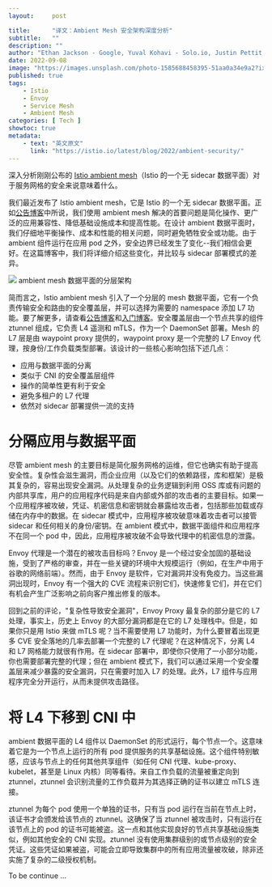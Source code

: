 ```yaml
---
layout:     post

title:      "译文：Ambient Mesh 安全架构深度分析"
subtitle:   ""
description: ""
author: "Ethan Jackson - Google, Yuval Kohavi - Solo.io, Justin Pettit - Google, Christian Posta - Solo.io"
date: 2022-09-08
image: "https://images.unsplash.com/photo-1585688458395-51aa0a34e9a2?ixlib=rb-1.2.1&ixid=MnwxMjA3fDB8MHxwaG90by1wYWdlfHx8fGVufDB8fHx8&auto=format&fit=crop&w=2370&q=80"
published: true
tags:
    - Istio
    - Envoy
    - Service Mesh
    - Ambient Mesh
categories: [ Tech ]
showtoc: true
metadata:
    - text: "英文原文"
      link: "https://istio.io/latest/blog/2022/ambient-security/"
---
```


深入分析刚刚公布的 [Istio ambient mesh](https://www.zhaohuabing.com/post/2022-09-08-introducing-ambient-mesh/)（Istio 的一个无 sidecar 数据平面）对于服务网格的安全来说意味着什么。

我们最近发布了 Istio ambient mesh，它是 Istio 的一个无 sidecar 数据平面。正如[公告博客](https://www.zhaohuabing.com/post/2022-09-08-introducing-ambient-mesh/)中所说，我们使用 ambient mesh 解决的首要问题是简化操作、更广泛的应用兼容性、降低基础设施成本和提高性能。在设计 ambient 数据平面时，我们仔细地平衡操作、成本和性能的相关问题，同时避免牺牲安全或功能。由于 ambient 组件运行在应用 pod 之外，安全边界已经发生了变化--我们相信会更好。在这篇博客中，我们将详细介绍这些变化，并比较与 sidecar 部署模式的差异。

![](/img/2022-09-09-ambient-mesh-security-deep-dive/ambient-layers.png)
ambient mesh 数据平面的分层架构

简而言之，Istio ambient mesh 引入了一个分层的 mesh 数据平面，它有一个负责传输安全和路由的安全覆盖层，并可以选择为需要的 namespace 添加 L7 功能。要了解更多，请查看[公告博客](https://www.zhaohuabing.com/post/2022-09-08-introducing-ambient-mesh)和[入门博客](https://istio.io/latest/blog/2022/get-started-ambient)。安全覆盖层由一个节点共享的组件 ztunnel 组成，它负责 L4 遥测和 mTLS，作为一个 DaemonSet 部署。Mesh 的 L7 层是由 waypoint proxy 提供的，waypoint proxy  是一个完整的 L7 Envoy 代理，按身份/工作负载类型部署。该设计的一些核心影响包括下述几点：
* 应用与数据平面的分离
* 类似于 CNI 的安全覆盖层组件
* 操作的简单性更有利于安全
* 避免多租户的 L7 代理
* 依然对 sidecar 部署提供一流的支持

# 分隔应用与数据平面

尽管 ambient mesh 的主要目标是简化服务网格的运维，但它也确实有助于提高安全性。复杂性会滋生漏洞，而企业应用（以及它们的依赖路径，库和框架）是极其复杂的，容易出现安全漏洞。从处理复杂的业务逻辑到利用 OSS 库或有问题的内部共享库，用户的应用程序代码是来自内部或外部的攻击者的主要目标。如果一个应用程序被攻破，凭证、机密信息和密钥就会暴露给攻击者，包括那些加载或存储在内存中的数据。在 sidecar 模式中，应用程序被攻破意味着攻击者可以接管 sidecar 和任何相关的身份/密钥。在 ambient 模式中，数据平面组件和应用程序不在同一个 pod 中，因此，应用程序被攻破不会导致代理中的机密信息的泄露。

Envoy 代理是一个潜在的被攻击目标吗？Envoy 是一个经过安全加固的基础设施，受到了严格的审查，并在一些关键的环境中大规模运行（例如，在生产中用于谷歌的网络前端）。然而，由于 Envoy 是软件，它对漏洞并没有免疫力。当这些漏洞出现时，Envoy 有一个强大的 CVE 流程来识别它们，快速修复它们，并在它们有机会产生广泛影响之前向客户推出修复的版本。

回到之前的评论，"复杂性导致安全漏洞"，Envoy Proxy 最复杂的部分是它的 L7 处理，事实上，历史上 Envoy 的大部分漏洞都是在它的 L7 处理栈中。但是，如果你只是用 Istio 来做 mTLS 呢？当不需要使用 L7 功能时，为什么要冒着出现更多 CVE 安全落地的几率去部署一个完整的 L7 代理呢？在这种情况下，分离 L4 和 L7 网格能力就很有作用。在 sidecar 部署中，即使你只使用了一小部分功能，你也需要部署完整的代理；但在 ambient 模式下，我们可以通过采用一个安全覆盖层来减少暴露的安全漏洞，只在需要时加入 L7 的处理。此外，L7 组件与应用程序完全分开运行，从而未提供攻击路径。

# 将 L4 下移到 CNI 中

ambient 数据平面的 L4 组件以 DaemonSet 的形式运行，每个节点一个。这意味着它是为一个节点上运行的所有 pod 提供服务的共享基础设施。这个组件特别敏感，应该与节点上的任何其他共享组件（如任何 CNI 代理、kube-proxy、kubelet，甚至是 Linux 内核）同等看待。来自工作负载的流量被重定向到 ztunnel，ztunnel 会识别流量的工作负载并为其选择正确的证书以建立 mTLS 连接。

ztunnel 为每个 pod 使用一个单独的证书，只有当 pod 运行在当前在节点上时，该证书才会颁发给该节点的 ztunnel。这确保了当 ztunnel 被攻击时，只有运行在该节点上的 pod 的证书可能被盗。这一点和其他实现良好的节点共享基础设施类似，例如其他安全的 CNI 实现。ztunnel 没有使用集群级别的或节点级别的安全凭证。这些凭证如果被盗，可能会立即导致集群中的所有应用流量被攻破，除非还实施了复杂的二级授权机制。

To be continue ...